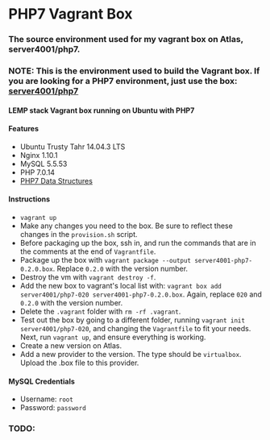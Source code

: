 # PHP7 Vagrant Box

### The source environment used for my vagrant box on Atlas, server4001/php7.

### NOTE: This is the environment used to build the Vagrant box. If you are looking for a PHP7 environment, just use the box: [server4001/php7](https://atlas.hashicorp.com/server4001/boxes/php7)

#### LEMP stack Vagrant box running on Ubuntu with PHP7

#### Features

* Ubuntu Trusty Tahr 14.04.3 LTS
* Nginx 1.10.1
* MySQL 5.5.53
* PHP 7.0.14
* [PHP7 Data Structures](https://github.com/php-ds/extension)

#### Instructions

* `vagrant up`
* Make any changes you need to the box. Be sure to reflect these changes in the `provision.sh` script.
* Before packaging up the box, ssh in, and run the commands that are in the comments at the end of `Vagrantfile`.
* Package up the box with `vagrant package --output server4001-php7-0.2.0.box`. Replace `0.2.0` with the version number.
* Destroy the vm with `vagrant destroy -f`.
* Add the new box to vagrant's local list with: `vagrant box add server4001/php7-020 server4001-php7-0.2.0.box`. Again, replace `020` and `0.2.0` with the version number.
* Delete the `.vagrant` folder with `rm -rf .vagrant`.
* Test out the box by going to a different folder, running `vagrant init server4001/php7-020`, and changing the `Vagrantfile` to fit your needs. Next, run `vagrant up`, and ensure everything is working.
* Create a new version on Atlas.
* Add a new provider to the version. The type should be `virtualbox`. Upload the .box file to this provider.

#### MySQL Credentials
* Username: `root`
* Password: `password`

### TODO:
